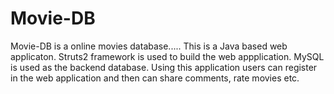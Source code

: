 # Movie-DB

Movie-DB is a online movies database.....
  This is a Java based web applicaton. Struts2 framework is used to build the web appplication. MySQL is used as the backend
database.
Using this application users can register in the web application and then can share comments, rate movies etc.
